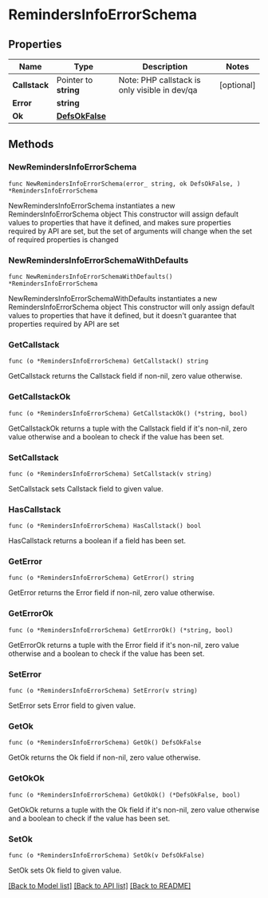 # RemindersInfoErrorSchema

## Properties

Name | Type | Description | Notes
------------ | ------------- | ------------- | -------------
**Callstack** | Pointer to **string** | Note: PHP callstack is only visible in dev/qa | [optional] 
**Error** | **string** |  | 
**Ok** | [**DefsOkFalse**](DefsOkFalse.md) |  | 

## Methods

### NewRemindersInfoErrorSchema

`func NewRemindersInfoErrorSchema(error_ string, ok DefsOkFalse, ) *RemindersInfoErrorSchema`

NewRemindersInfoErrorSchema instantiates a new RemindersInfoErrorSchema object
This constructor will assign default values to properties that have it defined,
and makes sure properties required by API are set, but the set of arguments
will change when the set of required properties is changed

### NewRemindersInfoErrorSchemaWithDefaults

`func NewRemindersInfoErrorSchemaWithDefaults() *RemindersInfoErrorSchema`

NewRemindersInfoErrorSchemaWithDefaults instantiates a new RemindersInfoErrorSchema object
This constructor will only assign default values to properties that have it defined,
but it doesn't guarantee that properties required by API are set

### GetCallstack

`func (o *RemindersInfoErrorSchema) GetCallstack() string`

GetCallstack returns the Callstack field if non-nil, zero value otherwise.

### GetCallstackOk

`func (o *RemindersInfoErrorSchema) GetCallstackOk() (*string, bool)`

GetCallstackOk returns a tuple with the Callstack field if it's non-nil, zero value otherwise
and a boolean to check if the value has been set.

### SetCallstack

`func (o *RemindersInfoErrorSchema) SetCallstack(v string)`

SetCallstack sets Callstack field to given value.

### HasCallstack

`func (o *RemindersInfoErrorSchema) HasCallstack() bool`

HasCallstack returns a boolean if a field has been set.

### GetError

`func (o *RemindersInfoErrorSchema) GetError() string`

GetError returns the Error field if non-nil, zero value otherwise.

### GetErrorOk

`func (o *RemindersInfoErrorSchema) GetErrorOk() (*string, bool)`

GetErrorOk returns a tuple with the Error field if it's non-nil, zero value otherwise
and a boolean to check if the value has been set.

### SetError

`func (o *RemindersInfoErrorSchema) SetError(v string)`

SetError sets Error field to given value.


### GetOk

`func (o *RemindersInfoErrorSchema) GetOk() DefsOkFalse`

GetOk returns the Ok field if non-nil, zero value otherwise.

### GetOkOk

`func (o *RemindersInfoErrorSchema) GetOkOk() (*DefsOkFalse, bool)`

GetOkOk returns a tuple with the Ok field if it's non-nil, zero value otherwise
and a boolean to check if the value has been set.

### SetOk

`func (o *RemindersInfoErrorSchema) SetOk(v DefsOkFalse)`

SetOk sets Ok field to given value.



[[Back to Model list]](../README.md#documentation-for-models) [[Back to API list]](../README.md#documentation-for-api-endpoints) [[Back to README]](../README.md)


